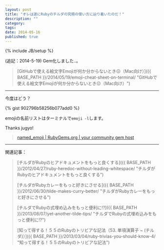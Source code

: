 ```yaml
---
layout: post
title: "オレは遂にRubyのチルダの究極の使い方に辿り着いたのだ！"
description: ""
category: 
tags: 
date: 2014-05-16
published: true
---
```

{% include JB/setup %}

(追記：2014-5-19) Gem化しました..。

> [GitHubで使える絵文字Emojiが何か分からないとき😖（Mac向け）]({{ BASE_PATH }}/2014/05/19/emoji-cheat-sheet-on-terminal/ "GitHubで使える絵文字Emojiが何か分からないとき😖（Mac向け）")

---

今度はどう？

{% gist 902796b58256b077add0 %}

emojiの名前リストはターミナルで`emoji -l`します。

Thanks jugyo!

> [named_emoji \| RubyGems.org \| your community gem host](https://rubygems.org/gems/named_emoji "named_emoji")

---

関連記事：

> [チルダがRubyのヒアドキュメントをもっと良くする]({{ BASE_PATH }}/2012/04/27/ruby-heredoc-without-leading-whitespace/ "チルダがRubyのヒアドキュメントをもっと良くする")
> 
> [チルダがRubyカレーをもっと好きにさせる]({{ BASE_PATH }}/2012/06/30/tilde-makes-curry-better/ "チルダがRubyカレーをもっと好きにさせる")
> 
> 
> [チルダでRubyの式埋め込みをもっと便利に!?]({{ BASE_PATH }}/2013/08/07/yet-another-tilde-tips/ "チルダでRubyの式埋め込みをもっと便利に!?")
> 
> [知って得する！５５のRubyのトリビアな記法（53. 単項演算子 ~ (チルダ)）]({{ BASE_PATH }}/2013/03/04/ruby-trivias-you-should-know-4/ "知って得する！５５のRubyのトリビアな記法")

